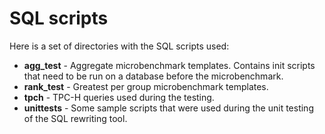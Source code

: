 # SQL scripts

Here is a set of directories with the SQL scripts used:
- **agg_test** - Aggregate microbenchmark templates. Contains init scripts that need to be run on a database before the microbenchmark.
- **rank_test** - Greatest per group microbenchmark templates.
- **tpch** - TPC-H queries used during the testing.
- **unittests** - Some sample scripts that were used during the unit testing of the SQL rewriting tool.